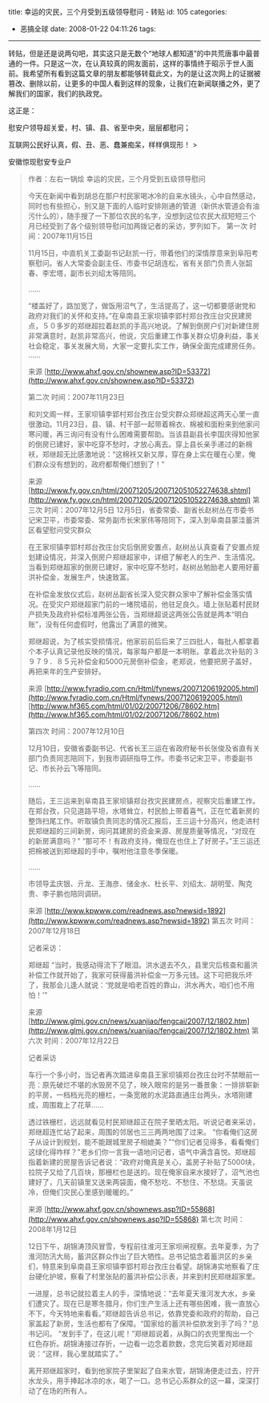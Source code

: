 title: 幸运的灾民，三个月受到五级领导慰问 - 转贴
id: 105
categories:
  - 恶搞全球
date: 2008-01-22 04:11:26
tags:
---

<div id="msgcns!9697D6160EFEBC17!1603" class="bvMsg">

转贴，但是还是说两句吧，其实这只是无数个“地球人都知道”的中共荒唐事中最普通的一件。只是这一次，在认真较真的网友面前，这样的事情终于昭示于世人面前。我希望所有看到这篇文章的朋友都能够转载此文，为的是让这次网上的证据被篡改、删除以前，让更多的中国人看到这样的现象，让我们在新闻联播之外，更了解我们的国家，我们的执政党。 <p>这正是： <p>慰安户领导超关爱，村、镇、县、省至中央，层层都慰问； <p>互联网公民好认真，假、丑、恶、蠢兼痴呆，样样俱现形！ > <p>安徽惊现慰安专业户
> 作者：左右一锅烩
> 幸运的灾民，三个月受到五级领导慰问 <p>今天在新闻中看到胡总在那户村民家喝冰冷的自来水镜头，心中自然感动，同时也有些担心，别又是下面的人临时安排刚通的管道（新供水管道会有油污什么的），随手搜了一下那位农民的名字，没想到这位农民大叔短短三个月已经受到了各个级别领导慰问加两拨记者的采访，罗列如下。
> 第一次
> 时间：2007年11月15日 <p>11月15日，中直机关工委副书记赵凯一行，带着他们的深情厚意来到阜阳考察慰问。省人大常委会副主任、市委书记胡连松，省有关部门负责人张韶春、李宏塔，副市长刘绍太等陪同。 <p>…… <p>“楼盖好了，路加宽了，做饭用沼气了，生活提高了，这一切都要感谢党和政府对我们的关怀和支持。”在阜南县王家坝镇李郢村郑台孜庄台灾民建房点，５０多岁的郑继超拉着赵凯的手高兴地说。了解到倒房户们对新建住房非常满意时，赵凯非常高兴，他说，灾后重建工作事关群众切身利益，事关社会稳定，事关发展大局，大家一定要扎实工作，确保全面完成建房任务。
> …… <p>来源 [http://www.ahxf.gov.cn/shownew.asp?ID=53372](http://www.ahxf.gov.cn/shownew.asp?ID=53372) <p>第二次
> 时间：2007年11月23日 <p>和刘文阁一样，王家坝镇李郢村郑台孜庄台受灾群众郑继超这两天心里一直很激动。11月23日，县、镇、村干部一起带着棉衣、棉被和面粉来到他家问寒问暖，再三询问有没有什么困难需要帮助。当该县副县长李国庆得知他家的倒房已建好，家中吃穿不愁时，才放心离去。穿上县长亲手递过的新棉袄，郑继超无比感激地说：“这棉袄又新又厚，穿在身上实在暖在心里，俺们群众没有想到的，政府都帮俺们想到了！” <p>来源 [http://www.fy.gov.cn/html/20071205/200712051052274638.shtml](http://www.fy.gov.cn/html/20071205/200712051052274638.shtml)
> 第三次
> 时间：2007年12月5日
> 12月5日，省委常委、副省长赵树丛在市委书记宋卫平，市委常委、常务副市长宋家伟等陪同下，深入到阜南县蒙洼蓄洪区看望慰问受灾群众 <p>在王家坝镇李郢村郑台孜庄台灾后倒房安置点，赵树丛认真查看了安置点规划建设情况，并深入倒房户郑继超家中，详细了解老人的生产、生活情况。当看到郑继超家的倒房已建好，家中吃穿不愁时，赵树丛勉励老人要用好蓄洪补偿金，发展生产，快速致富。 <p>在补偿金发放仪式后，赵树丛副省长深入受灾群众家中了解补偿金落实情况。在受灾户郑继超家门前的一堵院墙前，他驻足良久。墙上张贴着村民财产损失及政府补偿标准两张公告，当郑继超说这两张公告就是两本“明白账”，没有任何虚假时，他露出了满意的微笑。 <p>郑继超说，为了核实受损情况，他家前前后后来了三四批人，每批人都拿着个本子认真记录他反映的情况，每家每户都是一本明账。拿着此次补贴的３９７９．８５元补偿金和5000元房倒补偿金，老郑说，他要把房子盖好，再把来年的生产安排好。 <p>来源 [http://www.fyradio.com.cn/Html/fynews/20071206192005.html](http://www.fyradio.com.cn/Html/fynews/20071206192005.html)
> [http://www.hf365.com/html/01/02/20071206/78602.htm](http://www.hf365.com/html/01/02/20071206/78602.htm) <p>第四次
> 时间：2007年12月10日 <p>12月10日，安徽省委副书记、代省长王三运在省政府秘书长张俊及省直有关部门负责同志陪同下，到我市调研指导工作。市委书记宋卫平，市委副书记、市长孙云飞等陪同。 <p>…… <p>随后，王三运来到阜南县王家坝镇郑台孜灾民建房点，视察灾后重建工作。在郑台孜，只见道路平坦，水塔耸立，村民脸上带着喜气，正在忙着新房的整饰扫尾工作。听取镇负责同志的情况汇报后，王三运十分高兴，他走进村民郑继超的三间新房，询问其建房的资金来源、房屋质量等情况，“对现在的新房满意吗？” “那可不！有政府支持，俺现在也住上了好房子。”王三运还把棉被送到郑继超的手中，嘱咐他注意冬季保暖。 <p>…… <p>市领导孟庆银、亓龙、王海彦、储金水、杜长平、刘绍太、胡明莹、陶克贵、李子鹏也陪同调研。 <p>来源 [http://www.kpwww.com/readnews.asp?newsid=1892](http://www.kpwww.com/readnews.asp?newsid=1892)
> 第五次
> 时间：2007年12月18日 <p>记者采访： <p>郑继超
> “当时，我感动得流下了眼泪。洪水退去不久，县里灾后核查和蓄洪补偿工作就开始了，我家可获得蓄洪补偿金一万多元钱。这下可把我乐坏了，我那会儿逢人就说：‘党就是咱老百姓的靠山，洪水再大，咱们也不用怕！’” <p>来源 [http://www.glmj.gov.cn/news/xuanjiao/fengcai/2007/12/1802.htm](http://www.glmj.gov.cn/news/xuanjiao/fengcai/2007/12/1802.htm)
> 第六次
> 时间：2007年12月22日 <p>记者采访 <p>车行一个多小时，当记者再次踏进阜南县王家坝镇郑台孜庄台时不禁眼前一亮：原先破烂不堪的水毁房不见了，映入眼帘的是另一番景象：一排排崭新的平房，一档档光亮的栅栏，一条宽敞的水泥路直通庄台两头，水塔刚建成，周围栽上了花草…… <p>透过铁栅栏，远远就看见村民郑继超正在院子里晒太阳。听说记者来采访，郑继超连忙站了起来，周围的邻居也三三两两地围了过来。
> “你看俺们这房子从设计到规划，能不能跟城里房子相媲美？”“你们记者见得多，看看俺们这绿化得咋样？”老乡们你一言我一语地问记者，语气中满含喜悦。郑继超指着新建的房屋告诉记者说：“政府对俺真是关心，盖房子补贴了5000块，拉院子又给了几百块，那栅栏也是送的。现在俺家自来水接好了，沼气池也建好了，几天前镇里又送来两袋面，俺不愁吃、不愁住、不愁烧。天虽说冷，但俺们灾民心里感到暖暖的。” <p>来源 [http://www.ahxf.gov.cn/shownews.asp?ID=55868](http://www.ahxf.gov.cn/shownews.asp?ID=55868)
> 第七次
> 时间：2008年1月12日 <p>12日下午，胡锦涛顶风冒雪，专程前往淮河王家坝闸视察。去年夏季，为了淮河防汛大局，蓄洪区群众作出了巨大牺性。总书记惦念着蓄洪区的乡亲们，特意来到阜南县王家坝镇李郢村郑台孜庄台看望。胡锦涛实地察看了庄台硬化护坡，察看了村里张贴的蓄洪补偿公示表，并来到村民郑继超家里。 <p>一进屋，总书记就拉着主人的手，深情地说：“去年夏天淮河发大水，乡亲们遭灾了。现在已是寒冬腊月，你们生产生活上还有哪些困难，我一直放心不下，今天特地来看看。”郑继超告诉总书记，依靠党委和政府的帮助，自己家盖起了新房，生活也都有了保障。“国家给的蓄洪补偿款发到手了吗？”总书记问。 “发到手了，在这儿呢！”郑继超说着，从胸口的衣兜里掏出一个红色存折。胡锦涛接过存折，一边看一边念着款数，念完后笑着对郑继超说：“这样，我心里就踏实了。” <p>离开郑继超家时，看到他家院子里架起了自来水管，胡锦涛便走过去，拧开水龙头，用手捧起冰凉的水，喝了一口。总书记心系群众的这一幕，深深打动了在场的所有人。</div>